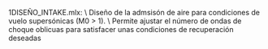 1DISEÑO_INTAKE.mlx: 
\\ Diseño de la admsisón de aire para condiciones de vuelo supersónicas (M0 > 1). 
\\ Permite ajustar el número de ondas de choque oblicuas para satisfacer unas condiciones de recuperación deseadas
